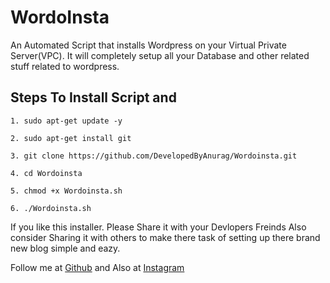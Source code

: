 # WordoInsta

An Automated Script that installs Wordpress on your Virtual Private Server(VPC). It will completely setup all your Database and other related stuff related to wordpress.

## Steps To Install Script and 

```
1. sudo apt-get update -y

2. sudo apt-get install git

3. git clone https://github.com/DevelopedByAnurag/Wordoinsta.git

4. cd Wordoinsta

5. chmod +x Wordoinsta.sh

6. ./Wordoinsta.sh

```

If you like this installer. Please Share it with your Devlopers Freinds Also consider Sharing it with others to make there task of setting up there brand new blog simple and eazy.

Follow me at <a href="https://github.com/DevelopedByAnurag/">Github</a> and Also at <a href="https://www.instagram.com/simply_a_noob/">Instagram </a>
